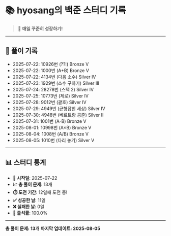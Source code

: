 # 📚 hyosang의 백준 스터디 기록

> 🎯 **매일 꾸준히 성장하기!**

---

## 📅 풀이 기록

- 2025-07-22: 10926번 (??!) Bronze V
- 2025-07-22: 1000번 (A+B) Bronze V
- 2025-07-22: 4134번 (다음 소수) Silver IV
- 2025-07-23: 1929번 (소수 구하기) Silver III
- 2025-07-24: 28278번 (스택 2) Silver IV
- 2025-07-25: 10773번 (제로) Silver IV
- 2025-07-28: 9012번 (괄호) Silver IV
- 2025-07-29: 4949번 (균형잡힌 세상) Silver IV
- 2025-07-30: 4948번 (베르트랑 공준) Silver II
- 2025-07-31: 1001번 (A-B) Bronze V
- 2025-08-01: 10998번 (A×B) Bronze V
- 2025-08-04: 1008번 (A/B) Bronze V
- 2025-08-05: 1010번 (다리 놓기) Silver V

---

## 📊 스터디 통계

- **📅 시작일**: 2025-07-22
- **📈 총 풀이 문제**: 13개
- **⏱️ 도전 기간**: 12일째 도전 중!
- **✅ 성공한 날**: 11일
- **❌ 실패한 날**: 0일
- **🎯 출석률**: 100.0%

---

**총 풀이 문제: 13개**
**마지막 업데이트: 2025-08-05**
